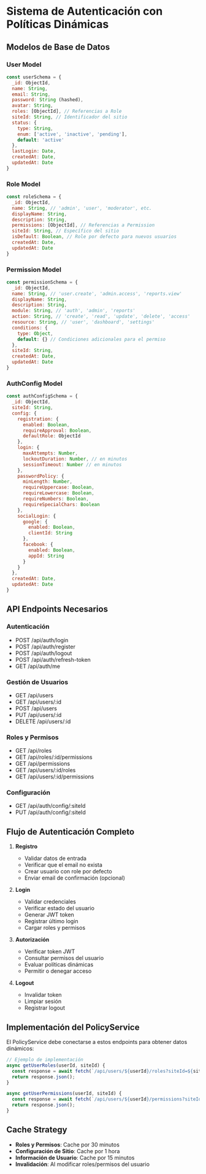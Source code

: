 # Sistema de Autenticación con Políticas Dinámicas

## Modelos de Base de Datos

### User Model
```javascript
const userSchema = {
  _id: ObjectId,
  name: String,
  email: String,
  password: String (hashed),
  avatar: String,
  roles: [ObjectId], // Referencias a Role
  siteId: String, // Identificador del sitio
  status: {
    type: String,
    enum: ['active', 'inactive', 'pending'],
    default: 'active'
  },
  lastLogin: Date,
  createdAt: Date,
  updatedAt: Date
}
```

### Role Model
```javascript
const roleSchema = {
  _id: ObjectId,
  name: String, // 'admin', 'user', 'moderator', etc.
  displayName: String,
  description: String,
  permissions: [ObjectId], // Referencias a Permission
  siteId: String, // Específico del sitio
  isDefault: Boolean, // Role por defecto para nuevos usuarios
  createdAt: Date,
  updatedAt: Date
}
```

### Permission Model
```javascript
const permissionSchema = {
  _id: ObjectId,
  name: String, // 'user.create', 'admin.access', 'reports.view'
  displayName: String,
  description: String,
  module: String, // 'auth', 'admin', 'reports'
  action: String, // 'create', 'read', 'update', 'delete', 'access'
  resource: String, // 'user', 'dashboard', 'settings'
  conditions: {
    type: Object,
    default: {} // Condiciones adicionales para el permiso
  },
  siteId: String,
  createdAt: Date,
  updatedAt: Date
}
```

### AuthConfig Model
```javascript
const authConfigSchema = {
  _id: ObjectId,
  siteId: String,
  config: {
    registration: {
      enabled: Boolean,
      requireApproval: Boolean,
      defaultRole: ObjectId
    },
    login: {
      maxAttempts: Number,
      lockoutDuration: Number, // en minutos
      sessionTimeout: Number // en minutos
    },
    passwordPolicy: {
      minLength: Number,
      requireUppercase: Boolean,
      requireLowercase: Boolean,
      requireNumbers: Boolean,
      requireSpecialChars: Boolean
    },
    socialLogin: {
      google: {
        enabled: Boolean,
        clientId: String
      },
      facebook: {
        enabled: Boolean,
        appId: String
      }
    }
  },
  createdAt: Date,
  updatedAt: Date
}
```

## API Endpoints Necesarios

### Autenticación
- POST /api/auth/login
- POST /api/auth/register
- POST /api/auth/logout
- POST /api/auth/refresh-token
- GET /api/auth/me

### Gestión de Usuarios
- GET /api/users
- GET /api/users/:id
- POST /api/users
- PUT /api/users/:id
- DELETE /api/users/:id

### Roles y Permisos
- GET /api/roles
- GET /api/roles/:id/permissions
- GET /api/permissions
- GET /api/users/:id/roles
- GET /api/users/:id/permissions

### Configuración
- GET /api/auth/config/:siteId
- PUT /api/auth/config/:siteId

## Flujo de Autenticación Completo

1. **Registro**
   - Validar datos de entrada
   - Verificar que el email no exista
   - Crear usuario con role por defecto
   - Enviar email de confirmación (opcional)

2. **Login**
   - Validar credenciales
   - Verificar estado del usuario
   - Generar JWT token
   - Registrar último login
   - Cargar roles y permisos

3. **Autorización**
   - Verificar token JWT
   - Consultar permisos del usuario
   - Evaluar políticas dinámicas
   - Permitir o denegar acceso

4. **Logout**
   - Invalidar token
   - Limpiar sesión
   - Registrar logout

## Implementación del PolicyService

El PolicyService debe conectarse a estos endpoints para obtener datos dinámicos:

```javascript
// Ejemplo de implementación
async getUserRoles(userId, siteId) {
  const response = await fetch(`/api/users/${userId}/roles?siteId=${siteId}`);
  return response.json();
}

async getUserPermissions(userId, siteId) {
  const response = await fetch(`/api/users/${userId}/permissions?siteId=${siteId}`);
  return response.json();
}
```

## Cache Strategy

- **Roles y Permisos**: Cache por 30 minutos
- **Configuración de Sitio**: Cache por 1 hora
- **Información de Usuario**: Cache por 15 minutos
- **Invalidación**: Al modificar roles/permisos del usuario
